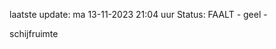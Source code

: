 laatste update: 
ma 13-11-2023 21:04   uur 
Status: FAALT - geel - 
<div class="service Y">schijfruimte</div>